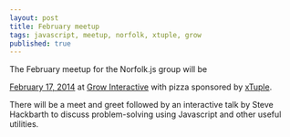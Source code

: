 ```yaml
---
layout: post
title: February meetup
tags: javascript, meetup, norfolk, xtuple, grow
published: true
---
```


<p>The February meetup for the Norfolk.js group will be</p>
<p>
<a href="http://www.meetup.com/NorfolkJS/events/162276802/">February 17, 2014</a>
at <a href="http://www.thisisgrow.com/">Grow Interactive</a> with pizza sponsored by <a href="http://www.xtuple.com">xTuple</a>.
</p>

<p>
There will be a meet and greet followed by an interactive talk by Steve Hackbarth to discuss problem-solving using Javascript and other useful utilities.
</p>
